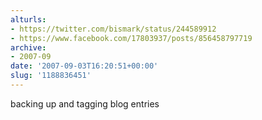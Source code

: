 ```yaml
---
alturls:
- https://twitter.com/bismark/status/244589912
- https://www.facebook.com/17803937/posts/856458797719
archive:
- 2007-09
date: '2007-09-03T16:20:51+00:00'
slug: '1188836451'
---
```


backing up and tagging blog entries

